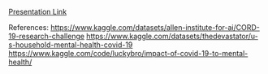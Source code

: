 [Presentation Link](https://www.canva.com/design/DAFie1EOCbg/q8rsGKSMAXddbahmN2fFUQ/view?utm_content=DAFie1EOCbg&utm_campaign=designshare&utm_medium=link&utm_source=publishsharelink)

References: 
https://www.kaggle.com/datasets/allen-institute-for-ai/CORD-19-research-challenge
https://www.kaggle.com/datasets/thedevastator/u-s-household-mental-health-covid-19
https://www.kaggle.com/code/luckybro/impact-of-covid-19-to-mental-health/
